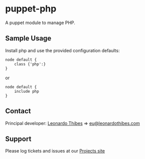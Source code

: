 puppet-php
==========

A puppet module to manage PHP.

## Sample Usage
Install php and use the provided configuration defaults:
```puppet
node default {
	class {'php':}
}
```
or
```puppet
node default {
	include php
}
```

Contact
-------

Principal developer:
	[Leonardo Thibes](http://leonardothibes.com) => [eu@leonardothibes.com](mailto:eu@leonardothibes.com)

Support
-------

Please log tickets and issues at our [Projects site](https://github.com/leonardothibes/puppet-php/issues)
